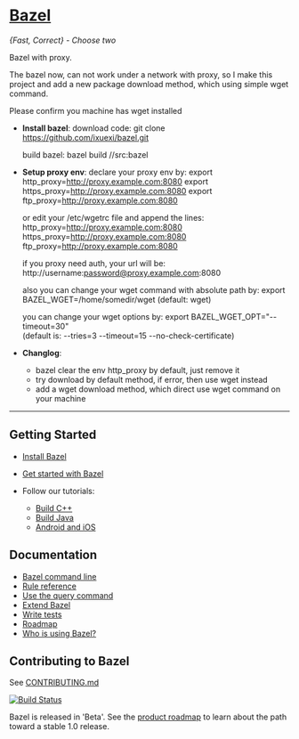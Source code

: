 # [Bazel](https://bazel.build)

*{Fast, Correct} - Choose two*

Bazel with proxy.

  The bazel now, can not work under a network with proxy, so I
  make this project and add a new package download method, 
  which using simple wget command.

  Please confirm you machine has wget installed

  * **Install bazel**:
    download code:
      git clone https://github.com/ixuexi/bazel.git

    build bazel:
      bazel build //src:bazel
    
  * **Setup proxy env**:
    declare your proxy env by:
      export http_proxy=http://proxy.example.com:8080
      export https_proxy=http://proxy.example.com:8080
      export ftp_proxy=http://proxy.example.com:8080
    
    or edit your /etc/wgetrc file and append the lines:
      http_proxy=http://proxy.example.com:8080
      https_proxy=http://proxy.example.com:8080
      ftp_proxy=http://proxy.example.com:8080

    if you proxy need auth, your url will be:
      http://username:password@proxy.example.com:8080

    also you can change your wget command with absolute path by:
      export BAZEL_WGET=/home/somedir/wget  (default: wget)

    you can change your wget options by:
      export BAZEL_WGET_OPT="--timeout=30"  
      (default is: --tries=3 --timeout=15 --no-check-certificate)

  * **Changlog**:
    - bazel clear the env http_proxy by default, just remove it
    - try download by default method, if error, then use wget instead
    - add a wget download method, which direct use wget command on your machine
    
--------

## Getting Started

  * [Install Bazel](https://docs.bazel.build/install.html)
  * [Get started with Bazel](https://docs.bazel.build/getting-started.html)
  * Follow our tutorials:

    - [Build C++](https://docs.bazel.build/tutorial/cpp.html)
    - [Build Java](https://docs.bazel.build/tutorial/java.html)
    - [Android and iOS](https://docs.bazel.build/tutorial/app.html)

## Documentation

  * [Bazel command line](https://docs.bazel.build/user-manual.html)
  * [Rule reference](https://docs.bazel.build/be/overview.html)
  * [Use the query command](https://docs.bazel.build/query.html)
  * [Extend Bazel](https://docs.bazel.build/skylark/index.html)
  * [Write tests](https://docs.bazel.build/test-encyclopedia.html)
  * [Roadmap](https://bazel.build/roadmap.html)
  * [Who is using Bazel?](https://github.com/bazelbuild/bazel/wiki/Bazel-Users)

## Contributing to Bazel

See [CONTRIBUTING.md](CONTRIBUTING.md)

[![Build Status](http://ci.bazel.io/buildStatus/icon?job=bazel-tests)](http://ci.bazel.io/job/bazel-tests)

Bazel is released in 'Beta'.
See the [product roadmap](https://bazel.build/roadmap.html) to learn about the
path toward a stable 1.0 release.
